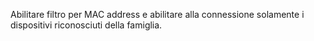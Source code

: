 Abilitare filtro per MAC address e abilitare alla connessione solamente i dispositivi riconosciuti della famiglia.